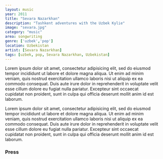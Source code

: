 ```yaml
---
layout: music
year: 2011
title: "Sevara Nazarkhan"
description: "Tashkent adventures with the Uzbek Kylie"
image: "sevara.jpg"
category: "music"
area: songwriting
genre: ['uzbek','pop']
location: Uzbekistan
artist: [Sevara Nazarkhan]
tags: [uzbek, pop, Sevara Nazarkhan, Uzbekistan]
---
```


Lorem ipsum dolor sit amet, consectetur adipisicing elit, sed do eiusmod
tempor incididunt ut labore et dolore magna aliqua. Ut enim ad minim veniam,
quis nostrud exercitation ullamco laboris nisi ut aliquip ex ea commodo
consequat. Duis aute irure dolor in reprehenderit in voluptate velit esse
cillum dolore eu fugiat nulla pariatur. Excepteur sint occaecat cupidatat non
proident, sunt in culpa qui officia deserunt mollit anim id est laborum.

Lorem ipsum dolor sit amet, consectetur adipisicing elit, sed do eiusmod
tempor incididunt ut labore et dolore magna aliqua. Ut enim ad minim veniam,
quis nostrud exercitation ullamco laboris nisi ut aliquip ex ea commodo
consequat. Duis aute irure dolor in reprehenderit in voluptate velit esse
cillum dolore eu fugiat nulla pariatur. Excepteur sint occaecat cupidatat non
proident, sunt in culpa qui officia deserunt mollit anim id est laborum.

<h3>Press</h3>

<blockquote>
	<p></p>
	<footer></footer>
</blockquote>